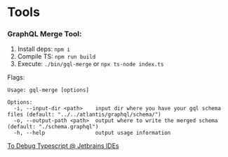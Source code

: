 # Tools

### GraphQL Merge Tool:

1. Install deps: `npm i`
2. Compile TS: `npm run build`
3. Execute: `./bin/gql-merge` or `npx ts-node index.ts`

Flags:

```
Usage: gql-merge [options]

Options:
  -i, --input-dir <path>    input dir where you have your gql schema files (default: "../../atlantis/graphql/schema/")
  -o, --output-path <path>  output where to write the merged schema (default: "./schema.graphql")
  -h, --help                output usage information
```

[To Debug Typescript @ Jetbrains IDEs](https://www.jetbrains.com/help/idea/running-and-debugging-typescript.html)